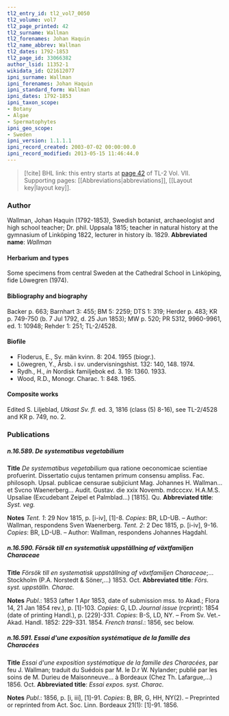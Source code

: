 ```yaml
---
tl2_entry_id: tl2_vol7_0050
tl2_volume: vol7
tl2_page_printed: 42
tl2_surname: Wallman
tl2_forenames: Johan Haquin
tl2_name_abbrev: Wallman
tl2_dates: 1792-1853
tl2_page_id: 33066382
author_lsid: 11352-1
wikidata_id: Q21612077
ipni_surname: Wallman
ipni_forenames: Johan Haquin
ipni_standard_form: Wallman
ipni_dates: 1792-1853
ipni_taxon_scope: 
- Botany
- Algae
- Spermatophytes
ipni_geo_scope: 
- Sweden
ipni_version: 1.1.1.1
ipni_record_created: 2003-07-02 00:00:00.0
ipni_record_modified: 2013-05-15 11:46:44.0
---
```



> [!cite] BHL link: this entry starts at [page 42](https://www.biodiversitylibrary.org/page/33066382) of TL-2 Vol. VII.
> Supporting pages: [[Abbreviations|abbreviations]], [[Layout key|layout key]].

### Author

Wallman, Johan Haquin (1792-1853), Swedish botanist, archaeologist and high school teacher; Dr. phil. Uppsala 1815; teacher in natural history at the gymnasium of Linköping 1822, lecturer in history ib. 1829. 
**Abbreviated name**: *Wallman*

#### Herbarium and types

Some specimens from central Sweden at the Cathedral School in Linköping, fide Löwegren (1974).

#### Bibliography and biography

Backer p. 663; Barnhart 3: 455; BM 5: 2259; DTS 1: 319; Herder p. 483; KR p. 749-750 (b. 7 Jul 1792, d. 25 Jun 1853); MW p. 520; PR 5312, 9960-9961, ed. 1: 10948; Rehder 1: 251; TL-2/4528.

#### Biofile

- Floderus, E., Sv. män kvinn. 8: 204. 1955 (biogr.).
- Löwegren, Y., Årsb. i sv. undervisningshist. 132: 140, 148. 1974.
- Rydh., H., *in* Nordisk familjebok ed. 3. 19: 1360. 1933.
- Wood, R.D., Monogr. Charac. 1: 848. 1965.

#### Composite works

Edited S. Liljeblad, *Utkast Sv. fl.* ed. 3, 1816 (class (5) 8-16), see TL-2/4528 and KR p. 749, no. 2.

### Publications

##### n.16.589. De systematibus vegetabilium

**Title**
*De systematibus vegetabilium* qua ratione oeconomicae scientiae profuerint. Dissertatio cujus tentamen primum consensu ampliss. Fac. philosoph. Upsal. publicae censurae subjiciunt Mag. Johannes H. Wallman... et Svcno Waenerberg... Audit. Gustav. die xxix Novemb. mdcccxv. H.A.M.S. Upsaliae (Excudebant Zeipel et Palmblad...) \[1815\]. Qu.
**Abbreviated title**: *Syst. veg.*

**Notes**
*Tent. 1*: 29 Nov 1815, p. \[i-iv\], \[1\]-8. *Copies*: BR, LD-UB. – Author: Wallman, respondens Sven Waenerberg.
*Tent. 2*: 2 Dec 1815, p. \[i-iv\], 9-16. *Copies*: BR, LD-UB. – Author: Wallman, respondens Johannes Hagdahl.

##### n.16.590. Försök till en systematisk uppställning af växtfamiljen Characeae

**Title**
*Försök till en systematisk uppställning af växtfamiljen Characeae*;... Stockholm (P.A. Norstedt & Söner,...) 1853. Oct.
**Abbreviated title**: *Förs. syst. uppställn. Charac.*

**Notes**
*Publ*.: 1853 (after 1 Apr 1853, date of submission mss. to Akad.; Flora 14, 21 Jan 1854 rev.), p. \[1\]-103. *Copies*: G, LD.
*Journal issue* (rcprint): 1854 (date of printing Handl.), p. \[229\]-331. *Copies*: B-S, LD, NY. – From Sv. Vet.-Akad. Handl. 1852: 229-331. 1854.
*French transl*.: 1856, sec below.

##### n.16.591. Essai d'une exposition systématique de la famille des Characées

**Title**
*Essai d'une exposition systématique de la famille des Characées*, par feu J. Wallman; traduit du Suédois par M. le D.r W. Nylander; publié par les soins de M. Durieu de Maisonneuve... à Bordeaux (Chez Th. Lafargue,...) 1856. Oct.
**Abbreviated title**: *Essai expos. syst. Charac.*

**Notes**
*Publ*.: 1856, p. \[i, iii\], \[1\]-91. *Copies*: B, BR, G, HH, NY(2). – Preprinted or reprinted from Act. Soc. Linn. Bordeaux 21(1): \[1\]-91. 1856.

